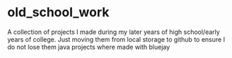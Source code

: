 # old_school_work
A collection of projects I made during my later years of high school/early years of college.
Just moving them from local storage to github to ensure I do not lose them
java projects where made with bluejay
